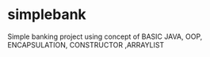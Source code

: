 # simplebank
Simple banking project using concept of
BASIC JAVA, OOP, ENCAPSULATION, CONSTRUCTOR ,ARRAYLIST
